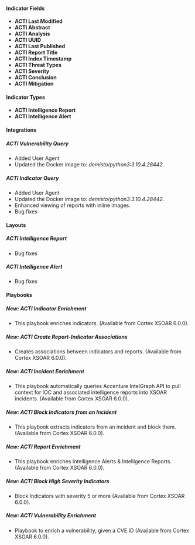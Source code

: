 
#### Indicator Fields
- **ACTI Last Modified**
- **ACTI Abstract**
- **ACTI Analysis**
- **ACTI UUID**
- **ACTI Last Published**
- **ACTI Report Title**
- **ACTI Index Timestamp**
- **ACTI Threat Types**
- **ACTI Severity**
- **ACTI Conclusion**
- **ACTI Mitigation**

#### Indicator Types
- **ACTI Intelligence Report**
- **ACTI Intelligence Alert**

#### Integrations
##### ACTI Vulnerability Query
- Added User Agent
- Updated the Docker image to: *demisto/python3:3.10.4.28442*.
##### ACTI Indicator Query
- Added User Agent
- Updated the Docker image to: *demisto/python3:3.10.4.28442*.
- Enhanced viewing of reports with inline images.
- Bug fixes

#### Layouts
##### ACTI Intelligence Report
- Bug fixes
##### ACTI Intelligence Alert
- Bug fixes

#### Playbooks
##### New: ACTI Indicator Enrichment
- This playbook enriches indicators. (Available from Cortex XSOAR 6.0.0).
##### New: ACTI Create Report-Indicator Associations
- Creates associations between indicators and reports. (Available from Cortex XSOAR 6.0.0).
##### New: ACTI Incident Enrichment
- This playbook automatically queries Accenture IntelGraph API to pull context for IOC and associated intelligence reports into XSOAR incidents. (Available from Cortex XSOAR 6.0.0).
##### New: ACTI Block Indicators from an Incident
- This playbook extracts indicators from an incident and block them. (Available from Cortex XSOAR 6.0.0).
##### New: ACTI Report Enrichment
- This playbook enriches Intelligence Alerts & Intelligence Reports. (Available from Cortex XSOAR 6.0.0).
##### New: ACTI Block High Severity Indicators
- Block Indicators with severity 5 or more (Available from Cortex XSOAR 6.0.0).
##### New: ACTI Vulnerability Enrichment
- Playbook to enrich a vulnerability, given a CVE ID (Available from Cortex XSOAR 6.0.0).
